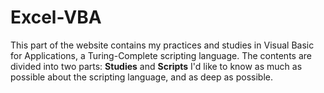 # Excel-VBA
This part of the website contains my practices and studies in Visual Basic for Applications, a Turing-Complete scripting language.
The contents are divided into two parts:
**Studies** and **Scripts**
I'd like to know as much as possible about the scripting language, and as deep as possible.
